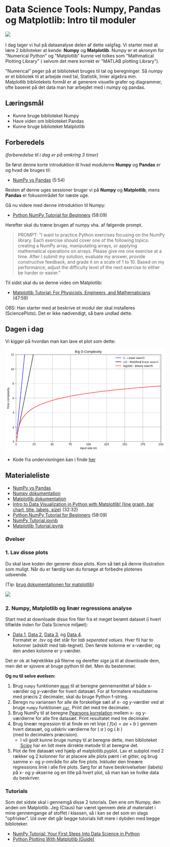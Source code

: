 # Data Science Tools: Numpy, Pandas og Matplotlib: Intro til moduler
![](../assests/vector_matrix_tensor.png)

I dag tager vi hul på dataanalyse delen af dette valgfag. Vi starter med at lære 2 biblioteker at kende: **Numpy** og **Matplotlib**. Numpy er et akronym for "Numerical Python" og "Matplotlib" kunne vel tolkes som "Mathmatical Plotting Library" ( selvom det mere korrekt er "MATLAB plotting Library").

"Numerical" peger på at biblioteket bruges til tal og beregninger. Så numpy er et bibliotek til at arbejde med tal, Statistik, linier algebra mm.    
Matplotlib bibliotekets formål er at generere visuelle grafer og diagrammer, ofte baseret på det data man har arbejdet med i numpy og pandas.

## Læringsmål
* Kunne bruge biblioteket Numpy
* Have viden om biblioteket Pandas
* Kunne bruge biblioteket Matplotlib

## Forberedels
_(forberedelse til i dag er på omkring 3 timer)_    

Se først denne korte introduktion til hvad modulerne **Numpy** og **Pandas** er og hvad de bruges til:

* [NumPy vs Pandas](https://www.youtube.com/watch?v=KHoEbRH46Zk) (5:54)

Resten af denne uges sessioner bruger vi på **Numpy** og **Matplotlib**, mens **Pandas** er fokusområdet for næste uge. 

Gå nu videre med denne introduktion til Numpy:
* [Python NumPy Tutorial for Beginners](https://www.youtube.com/watch?v=QUT1VHiLmmI) (58:09)

Herefter skal du træne brugen af numpy vha. af følgende prompt.

> PROMPT: "I want to practice Python exercises focusing on the NumPy library. Each exercise should cover one of the following topics: creating a NumPy array, manipulating arrays, or applying mathematical operations on arrays.
> Please give me one exercise at a time. After I submit my solution, evaluate my answer, provide constructive feedback, and grade it on a scale of 1 to 10. Based on my performance, adjust the difficulty level of the next exercise to either be harder or easier."

Til sidst skal du se denne video om Matplotlib:

* [Matplotlib Tutorial: For Physicists, Engineers, and Mathematicians](https://www.youtube.com/watch?v=cTJBJH8hacc&list=PLkdGijFCNuVnGxo-1fSNcdHh5gZc17oRM) (47:59)

OBS: Han starter  med at beskrive et modul der skal installeres (SciencePlots). Det er ikke nødvendigt, så bare undlad dette. 


<!--
* [Intro to Data Visualization in Python with Matplotlib! (line graph, bar chart, title, labels, size)](https://www.youtube.com/watch?v=DAQNHzOcO5A) (32:32)
-->


## Dagen i dag

Vi kigger på hvordan man kan lave et plot som dette:

![](../assets/big-O.png)

* Kode fra undervisningen kan i finde [her](../materialer/ses10/)

## Materialeliste
* [NumPy vs Pandas](https://www.youtube.com/watch?v=KHoEbRH46Zk)
* [Numpy dokumentation](https://numpy.org/doc/stable/user/absolute_beginners.html)
* [Matplotlib dokumentation](https://matplotlib.org/stable/)
* [Intro to Data Visualization in Python with Matplotlib! (line graph, bar chart, title, labels, size)](https://www.youtube.com/watch?v=DAQNHzOcO5A) (32:32)
* [Python NumPy Tutorial for Beginners](https://www.youtube.com/watch?v=QUT1VHiLmmI) (58:09)
* [NumPy Tutorial.ipynb](https://github.com/KeithGalli/NumPy/blob/master/NumPy%20Tutorial.ipynb)
* [Matplotlib Tutorial.ipynb](https://github.com/KeithGalli/matplotlib_tutorial/blob/master/Matplotlib%20Tutorial.ipynb)

<!-- 
* [NumPy Tutorial: Your First Steps Into Data Science in Python](https://realpython.com/numpy-tutorial/#hello-numpy-curving-test-grades-tutorial)
-->

### Øvelser

### 1. Lav disse plots
Du skal lave koden der generer disse plots. Kom så tæt på denne illustration som muligt. Når du er færdig kan du forsøge at forbedre plotenes udseende. 

(Tip: [brug dokumentationen for matplotlib](https://matplotlib.org/stable/plot_types/index.html))

![](../assets/plot_opgave.png)



### 2. Numpy, Matplotlib og linær regressions analyse
Start med at downloade disse fire filer fra et meget berømt dataset (i hvert tilfælde inden for Data Science miljøet):
* [Data 1](../assets/data1.tsv), [Data 2](../assets/data2.tsv), [Data 3](../assets/data3.tsv), og [Data 4](../assets/data4.tsv).    
Formatet er _.tsv_ og det står for _tab seperated values_. Hver fil har to kolonner (adskilt med tab-tegnet). Den første kolonne er x-værdier, og den anden kolonne er y-værdier.    

Det er ok at højreklikke på filerne og derefter sige ja til at downloade dem, men det er sjovere at bruge python til det. Men du bestemmer.     

**Og nu til selve øvelsen:**    

1. Brug `numpy` funktionen [`mean`](https://numpy.org/doc/stable/reference/generated/numpy.mean.html) til at beregne gennemsnittet af både x-værdier og y-værdier for hvert datasæt. For at formatere resultaterne med præcis 2 decimaler, skal du bruge Python f-string.
2. Beregn nu variansen for alle de forskellige sæt af x- og y-værdier ved at bruge `numpy` funktionen [`var`](https://numpy.org/doc/stable/reference/generated/numpy.var.html). Print det med tre decimaler.
3. Brug NumPy til at beregne [Pearsons korrelation](https://numpy.org/doc/stable/reference/generated/numpy.corrcoef.html) mellem x- og y-værdierne for alle fire datasæt. Print resultatet med tre decimaler.
4. Brug lineær regression til at finde en ret linje \( $f(x) = ax + b$ \) gennem hvert datasæt, og udskriv værdierne for \( $a$ \) og \( $b$ \)  
(med to decimalers præcision).
    * I vil godt kunne bruge numpy til at beregne dette, men biblioteket [Scipy](https://docs.scipy.org/doc/scipy-1.15.0/reference/generated/scipy.stats.linregress.html) har en lidt mere dirrekte metode til at beregne det. 
5. Plot de fire datasæt ved hjælp af matplotlib.pyplot. Lav et subplot med 2 rækker og 2 kolonner for at placere alle plots pænt i et gitter, og brug samme x- og y-område for alle fire plots. Inkluder den lineære regressions linie i alle fire plots. Sørg for at have beskrivelselser (labels) på x- og y-akserne og en title på hvert plot, så man kan se hvilke data du beskriver.


### Tutorials
Som det sidste skal i gennemgå disse 2 tutorials. Den ene om Numpy, den anden om Matplotlib. Jeg (Claus) har været igennem dele af materialet i mine gennemgange af stoffet i klassen, så i kan se det som en slags "opfrisker". Ud over det går begge tutorials lidt mere i dybden med begge biblioteker. 

* [NumPy Tutorial: Your First Steps Into Data Science in Python](https://realpython.com/numpy-tutorial/)
* [Python Plotting With Matplotlib (Guide)](https://realpython.com/python-matplotlib-guide/)
